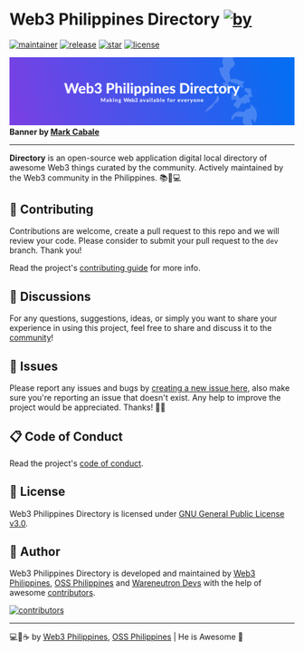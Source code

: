 # Web3 Philippines Directory [![by](https://img.shields.io/badge/by-Web3%20Philippines%20Community-7b3fe4.svg?longCache=true&style=flat-square)](https://web3philippines.org)

[![maintainer](https://img.shields.io/badge/maintainer-OSS%20Philippines-blue.svg?logo=github&labelColor=181717&longCache=true&style=flat-square)](https://ossph.org) [![release](https://img.shields.io/github/release/warengonzaga/css-text-portrait-builder.svg?logo=github&labelColor=181717&color=green&style=flat-square)](https://github.com/warengonzaga/css-text-portrait-builder/releases) [![star](https://img.shields.io/github/stars/warengonzaga/css-text-portrait-builder.svg?&logo=github&labelColor=181717&color=yellow&style=flat-square)](https://github.com/warengonzaga/css-text-portrait-builder/stargazers) [![license](https://img.shields.io/github/license/warengonzaga/css-text-portrait-builder.svg?&logo=github&labelColor=181717&style=flat-square)](https://github.com/warengonzaga/css-text-portrait-builder/blob/main/license)

![Directory Banner](./.github/image/banner.jpg)
**Banner by [Mark Cabale](https://www.linkedin.com/in/markcabale)**

---

**Directory** is an open-source web application digital local directory of awesome Web3 things curated by the community. Actively maintained by the Web3 community in the Philippines. 📚💜💻

## 🎯 Contributing

Contributions are welcome, create a pull request to this repo and we will review your code. Please consider to submit your pull request to the `dev` branch. Thank you!

Read the project's [contributing guide](./contributing.md) for more info.

## 💬 Discussions

For any questions, suggestions, ideas, or simply you want to share your experience in using this project, feel free to share and discuss it to the [community](https://github.com/web3phl/directory/discussions)!

## 🐛 Issues

Please report any issues and bugs by [creating a new issue here](https://github.com/web3phl/directory/issues/new/choose), also make sure you're reporting an issue that doesn't exist. Any help to improve the project would be appreciated. Thanks! 🙏✨

## 📋 Code of Conduct

Read the project's [code of conduct](./code_of_conduct.md).

## 📃 License

Web3 Philippines Directory is licensed under [GNU General Public License v3.0](https://opensource.org/licenses/GPL-3.0).

## 📝 Author

Web3 Philippines Directory is developed and maintained by [Web3 Philippines](https://web3philippines.org), [OSS Philippines](https://ossph.org) and [Wareneutron Devs](https://wareneutron.com) with the help of awesome [contributors](https://github.com/web3phl/directory/graphs/contributors).

[![contributors](https://contrib.rocks/image?repo=web3phl/directory)](https://github.com/web3phl/directory/graphs/contributors)

---

💻💖☕ by [Web3 Philippines](https://web3philippines.org), [OSS Philippines](https://ossph.org) | He is Awesome 🙏
